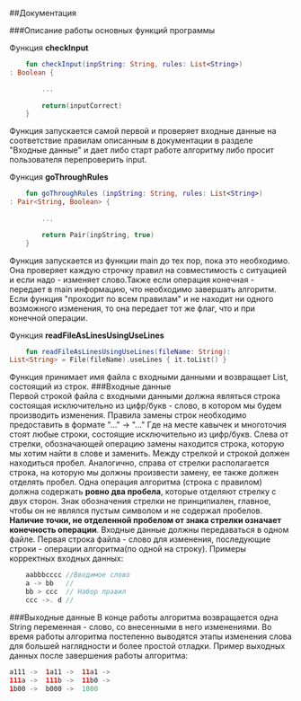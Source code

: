 ##Документация

###Описание работы основных функций программы

Функция **checkInput**
```kotlin
    fun checkInput(inpString: String, rules: List<String>) 
: Boolean {

        ...
       
        return(inputCorrect)
    }
```
Функция запускается самой первой и проверяет входные данные на соответствие правилам
описанным в документации в разделе "Входные данные" и дает либо старт работе алгоритму
либо просит пользователя перепроверить input.

Функция **goThroughRules**
```kotlin
    fun goThroughRules (inpString: String, rules: List<String>) 
: Pair<String, Boolean> {
        
        ...

        return Pair(inpString, true)
    }
```
Функция запускается из функции main до тех пор, пока это необходимо.
Она проверяет каждую строчку правил на совместимость с ситуацией и если надо -
изменяет слово.Также если операция конечная - передает в main информацию, что
необходимо завершать алгоритм. Если функция "проходит по всем правилам" и не
находит ни одного возможного изменения, то она передает тот же флаг, что и при конечной операции.

Функция **readFileAsLinesUsingUseLines**
```kotlin
    fun readFileAsLinesUsingUseLines(fileName: String): 
List<String> = File(fileName).useLines { it.toList() }
```
Функция принимает имя файла с входными данными и возвращает List, состоящий из строк.
###Входные данные <br>
Первой строкой файла с входными данными должна являться строка
состоящая исключительно из цифр/букв - слово, в котором мы будем производить изменения.
 Правила замены строк необходимо предоставить в формате "..." -> "..."
Где на месте кавычек и многоточия стоят любые строки, 
состоящие исключительно из цифр/букв. Слева от стрелки, обозначающей 
операцию замены находится строка, которую мы хотим найти в слове и заменить.
Между стрелкой и строкой должен находиться пробел. Аналогично, справа от стрелки
располагается строка, на которую мы должны произвести замену, ее также должен отделять пробел.
Одна операция алгоритма (строка с правилом) должна содержать **ровно два пробела**, 
которые отделяют стрелку с двух сторон. Знак обозначения стрелки не принципиален, 
главное, чтобы он не являлся пустым символом и не содержал пробелов. 
**Наличие точки, не отделенной пробелом
от знака стрелки означает конечность операции**.
Входные данные должны передаваться в одном файле. Первая строка файла -
слово для изменения, последующие строки - операции алгоритма(по одной на строку). 
Примеры корректных входных данных: 
```kotlin
    aabbbcccc //Вводимое слово
    a -> bb   //
    bb > ccc  // Набор правил
    ccc ->. d // 
```
###Выходные данные
В конце работы алгоритма возвращается одна String переменная - слово, со внесенными 
в него изменениями. Во время работы алгоритма постепенно выводятся этапы изменения слова для 
большей наглядности и более простой отладки.
Пример выходных данных после завершения работы алгоритма:
```kotlin
a111 ->  1a11 ->  11a1 ->  
111a ->  111b ->  11b0 ->  
1b00 ->  b000 ->  1000
```


